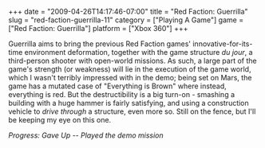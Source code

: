 +++
date = "2009-04-26T14:17:46-07:00"
title = "Red Faction: Guerrilla"
slug = "red-faction-guerrilla-11"
category = ["Playing A Game"]
game = ["Red Faction: Guerrilla"]
platform = ["Xbox 360"]
+++

Guerrilla aims to bring the previous Red Faction games' innovative-for-its-time environment deformation, together with the game structure <i>du jour</i>, a third-person shooter with open-world missions.  As such, a large part of the game's strength (or weakness) will lie in the execution of the game world, which I wasn't terribly impressed with in the demo; being set on Mars, the game has a mutated case of "Everything is Brown" where instead, everything is red.  But the destructibility is a big turn-on - smashing a building with a huge hammer is fairly satisfying, and using a construction vehicle to <i>drive through</i> a structure, even more so.  Still on the fence, but I'll be keeping my eye on this one.

<i>Progress: Gave Up -- Played the demo mission</i>
